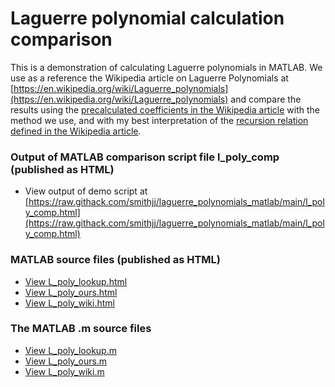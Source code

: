 # Laguerre polynomial calculation comparison
This is a demonstration of calculating Laguerre polynomials in MATLAB. We use as a reference the Wikipedia article on Laguerre Polynomials at [https://en.wikipedia.org/wiki/Laguerre_polynomials](https://en.wikipedia.org/wiki/Laguerre_polynomials) and compare the results using the [precalculated coefficients in the Wikipedia article](https://en.wikipedia.org/wiki/Laguerre_polynomials#The_first_few_polynomials) with the method we use, and with my best interpretation of the [recursion relation defined in the Wikipedia article](https://en.wikipedia.org/wiki/Laguerre_polynomials#Recursive_definition,_closed_form,_and_generating_function). 

### Output of MATLAB comparison script file l_poly_comp (published as HTML)
- View output of demo script at [https://raw.githack.com/smithjj/laguerre_polynomials_matlab/main/l_poly_comp.html](https://raw.githack.com/smithjj/laguerre_polynomials_matlab/main/l_poly_comp.html)

### MATLAB source files (published as HTML)
- [View L_poly_lookup.html](https://raw.githack.com/smithjj/laguerre_polynomials_matlab/main/L_poly_lookup.html)
- [View L_poly_ours.html](https://raw.githack.com/smithjj/laguerre_polynomials_matlab/main/L_poly_ours.html)
- [View L_poly_wiki.html](https://raw.githack.com/smithjj/laguerre_polynomials_matlab/main/L_poly_wiki.html)

### The MATLAB .m source files 
- [View L_poly_lookup.m](L_poly_lookup.m)
- [View L_poly_ours.m](L_poly_ours.m)
- [View L_poly_wiki.m](L_poly_wiki.m)
